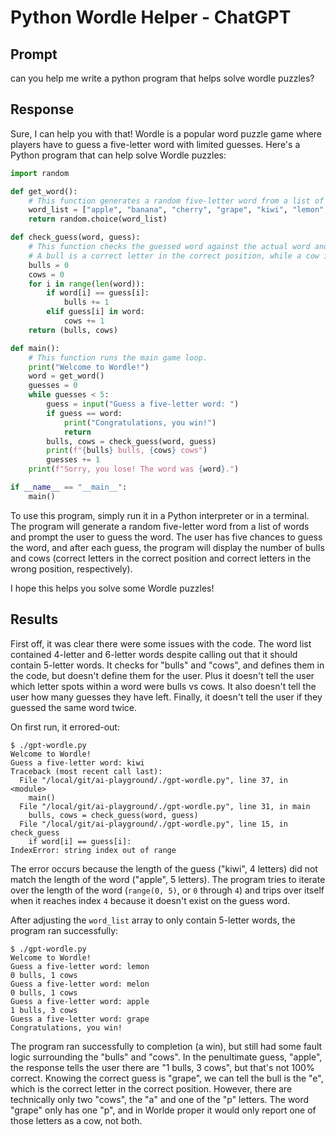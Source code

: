 # Python Wordle Helper - ChatGPT

## Prompt

can you help me write a python program that helps solve wordle puzzles?

## Response

Sure, I can help you with that! Wordle is a popular word puzzle game where players have to guess a five-letter word with limited guesses. Here's a Python program that can help solve Wordle puzzles:

```python
import random

def get_word():
    # This function generates a random five-letter word from a list of words.
    word_list = ["apple", "banana", "cherry", "grape", "kiwi", "lemon", "melon", "orange", "peach", "pear"]
    return random.choice(word_list)

def check_guess(word, guess):
    # This function checks the guessed word against the actual word and returns a tuple of bulls and cows.
    # A bull is a correct letter in the correct position, while a cow is a correct letter in the wrong position.
    bulls = 0
    cows = 0
    for i in range(len(word)):
        if word[i] == guess[i]:
            bulls += 1
        elif guess[i] in word:
            cows += 1
    return (bulls, cows)

def main():
    # This function runs the main game loop.
    print("Welcome to Wordle!")
    word = get_word()
    guesses = 0
    while guesses < 5:
        guess = input("Guess a five-letter word: ")
        if guess == word:
            print("Congratulations, you win!")
            return
        bulls, cows = check_guess(word, guess)
        print(f"{bulls} bulls, {cows} cows")
        guesses += 1
    print(f"Sorry, you lose! The word was {word}.")

if __name__ == "__main__":
    main()
```

To use this program, simply run it in a Python interpreter or in a terminal. The program will generate a random five-letter word from a list of words and prompt the user to guess the word. The user has five chances to guess the word, and after each guess, the program will display the number of bulls and cows (correct letters in the correct position and correct letters in the wrong position, respectively).

I hope this helps you solve some Wordle puzzles!

## Results

First off, it was clear there were some issues with the code. The word list contained 4-letter and 6-letter words despite calling out that it should contain 5-letter words. It checks for "bulls" and "cows", and defines them in the code, but doesn't define them for the user. Plus it doesn't tell the user which letter spots within a word were bulls vs cows. It also doesn't tell the user how many guesses they have left. Finally, it doesn't tell the user if they guessed the same word twice.

On first run, it errored-out:

```text
$ ./gpt-wordle.py 
Welcome to Wordle!
Guess a five-letter word: kiwi
Traceback (most recent call last):
  File "/local/git/ai-playground/./gpt-wordle.py", line 37, in <module>
    main()
  File "/local/git/ai-playground/./gpt-wordle.py", line 31, in main
    bulls, cows = check_guess(word, guess)
  File "/local/git/ai-playground/./gpt-wordle.py", line 15, in check_guess
    if word[i] == guess[i]:
IndexError: string index out of range
```

The error occurs because the length of the guess ("kiwi", 4 letters) did not match the length of the word ("apple", 5 letters). The program tries to iterate over the length of the word (`range(0, 5)`, or `0` through `4`) and trips over itself when it reaches index `4` because it doesn't exist on the guess word.

After adjusting the `word_list` array to only contain 5-letter words, the program ran successfully:

```text
$ ./gpt-wordle.py 
Welcome to Wordle!
Guess a five-letter word: lemon
0 bulls, 1 cows
Guess a five-letter word: melon
0 bulls, 1 cows
Guess a five-letter word: apple
1 bulls, 3 cows
Guess a five-letter word: grape
Congratulations, you win!
```

The program ran successfully to completion (a win), but still had some fault logic surrounding the "bulls" and "cows". In the penultimate guess, "apple", the response tells the user there are "1 bulls, 3 cows", but that's not 100% correct. Knowing the correct guess is "grape", we can tell the bull is the "e", which is the correct letter in the correct position. However, there are technically only two "cows", the "a" and one of the "p" letters. The word "grape" only has one "p", and in Worlde proper it would only report one of those letters as a cow, not both.
